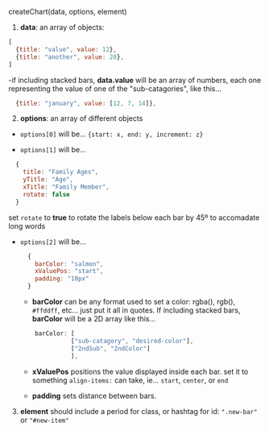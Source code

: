 createChart(data, options, element) 

1. **data**: an array of objects:

  ```javascript
  [
    {title: "value", value: 12},
    {title: "another", value: 20},
  ]
  ```

  -if including stacked bars, **data.value** will be an array of numbers, each one representing the value
  of one of the "sub-catagories", like this...

  ```javascript
    {title: "january", value: [12, 7, 14]},
  ```
2. **options**: an array of different objects
  * `options[0]` will be... `{start: x, end: y, increment: z}`
  
  * `options[1]` will be...
  ```javascript
    {
      title: "Family Ages", 
      yTitle: "Age",
      xTitle: "Family Member",
      rotate: false
    }
  ```
  set `rotate` to **true** to rotate the labels below each bar by 45º to accomadate long words

  * `options[2]` will be...
    ```javascript
      {
        barColor: "salmon",
        xValuePos: "start",
        padding: "10px"
      }
    ```
    - **barColor** can be any format used to set a color: rgba(), rgb(), `#ffddff`, etc... just put it all in quotes. If including stacked bars, **barColor** will be a 2D array like this...
    ```javascript
        barColor: [
                  ["sub-catagory", "desired-color"],
                  ["2ndSub", "2ndColor"]
                  ],
    ```
    - **xValuePos** positions the value displayed inside each bar. set it to something `align-items:` can take, ie... `start`, `center`, or `end` 

    - **padding** sets distance between bars.

3. **element** should include a period for class, or hashtag for id: `".new-bar"` or `"#new-item"`
